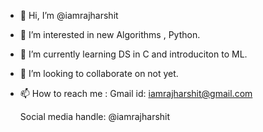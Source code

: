 - 👋 Hi, I’m @iamrajharshit
- 👀 I’m interested in new Algorithms , Python.
- 🌱 I’m currently learning DS in C and introduciton to ML.  
- 💞️ I’m looking to collaborate on not yet.
- 📫 How to reach me :
     Gmail id: iamrajharshit@gmail.com
     
     Social media handle: @iamrajharshit 

<!---
iamrajharshit/iamrajharshit is a ✨ special ✨ repository because its `README.md` (this file) appears on your GitHub profile.
You can click the Preview link to take a look at your change.
--


# Social Media Links :computer:

<div id="badges">
  <img src="https://img.shields.io/badge/LinkedIn-blue?style=for-the-badge&logo=linkedin&logoColor=white" alt="LinkedIn Badge"/>
  <img src="https://img.shields.io/badge/YouTube-red?style=for-the-badge&logo=youtube&logoColor=white" alt="Youtube Badge"/>
  <img src="https://img.shields.io/badge/Twitter-blue?style=for-the-badge&logo=twitter&logoColor=white" alt="Twitter Badge"/>
</div>


### :fire: My Stats :
